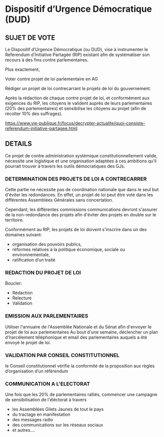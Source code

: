 # Dispositif d’Urgence Démocratique (DUD)


## SUJET DE VOTE

Le Dispositif d’Urgence Démocratique (ou DUD), vise à instrumenter le Referendum d’Initiative Partagée (RIP) existant afin de systématiser son recours à des fins contre parlementaires.

Plus exactement,

Voter contre projet de loi parlementaire en AG

Rédiger un projet de loi contrecarrant le projets de loi du gouvernement.

Après la rédaction de chaque contre projet de loi, et conformément aux exigences du RIP, les citoyens le valident auprès de leurs parlementaires (20% des parlementaires) et sensibilise les citoyens au projet (afin de récolter 10% des suffrages).

https://www.vie-publique.fr/focus/decrypter-actualite/quoi-consiste-referendum-initiative-partagee.html

## DETAILS

Ce projet de contre administration systémique constitutionnellement valide, nécessite une logistique et une organisation adaptées à ces ambitions qu’il pourrait trouver à travers les outils démocratiques des GJs.


### DETERMINATION DES PROJETS DE LOI A CONTRECARRER
Cette partie ne nécessite pas de coordination nationale que dans le seul but d'éviter les redondances.
En effet, un projet de loi peut être voté dans les différentes Assemblées Générales sans concertation.

Cependant, les différentes commissions communications devront s'assurer de la non-redondance des projets afin d'éviter des projets en double sur le territoire.

Conformément au RIP, les projets de loi doivent s'inscrire dans un des domaines suivant:
- organisation des pouvoirs publics, 
- réformes relatives à la politique économique, sociale ou environnementale, 
- ratification d’un traité

### REDACTION DU PROJET DE LOI
Boucler:
- Rédaction
- Relecture
- Validation

### EMISSION AUX PARLEMENTAIRES
Utiliser l'annuaire de l'Assemblée Nationale et du Sénat afin d'envoyer le projet de loi aux parlementaires
Au bout d'une semaine, déclencher un plan d'harcélement téléphonique et email des parlementaires auquels a été envoyé le projet de loi.

### VALIDATION PAR CONSEIL CONSTITUTIONNEL
le Conseil constitutionnel vérifie la conformité de la proposition aux règles d’organisation d’un référendum

### COMMUNICATION A L'ELECTORAT
Une fois que les 20% de parlementaires ralliés, commencer une campagne de sensibilisation de l'éléctorat à travers
- les Assemblées Gilets Jaunes de tout le pays
- du tractage en manifestation
- des messages radio
- des communications sur les réseaux sociaux
- et autres....
